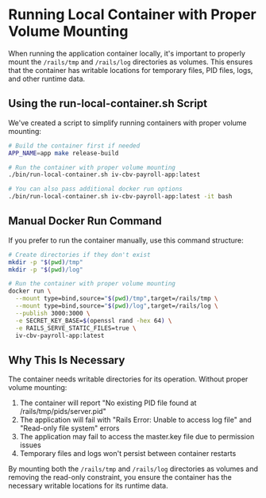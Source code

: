 # Running Local Container with Proper Volume Mounting

When running the application container locally, it's important to properly mount the `/rails/tmp` and `/rails/log` directories as volumes. This ensures that the container has writable locations for temporary files, PID files, logs, and other runtime data.

## Using the run-local-container.sh Script

We've created a script to simplify running containers with proper volume mounting:

```bash
# Build the container first if needed
APP_NAME=app make release-build

# Run the container with proper volume mounting
./bin/run-local-container.sh iv-cbv-payroll-app:latest

# You can also pass additional docker run options
./bin/run-local-container.sh iv-cbv-payroll-app:latest -it bash
```

## Manual Docker Run Command

If you prefer to run the container manually, use this command structure:

```bash
# Create directories if they don't exist
mkdir -p "$(pwd)/tmp"
mkdir -p "$(pwd)/log"

# Run the container with proper volume mounting
docker run \
  --mount type=bind,source="$(pwd)/tmp",target=/rails/tmp \
  --mount type=bind,source="$(pwd)/log",target=/rails/log \
  --publish 3000:3000 \
  -e SECRET_KEY_BASE=$(openssl rand -hex 64) \
  -e RAILS_SERVE_STATIC_FILES=true \
  iv-cbv-payroll-app:latest
```

## Why This Is Necessary

The container needs writable directories for its operation. Without proper volume mounting:

1. The container will report "No existing PID file found at /rails/tmp/pids/server.pid"
2. The application will fail with "Rails Error: Unable to access log file" and "Read-only file system" errors
3. The application may fail to access the master.key file due to permission issues
4. Temporary files and logs won't persist between container restarts

By mounting both the `/rails/tmp` and `/rails/log` directories as volumes and removing the read-only constraint, you ensure the container has the necessary writable locations for its runtime data.